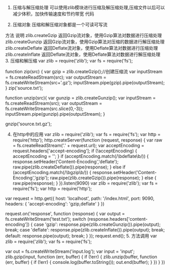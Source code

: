 1. 压缩与解压缩处理
可以使用zlib模块进行压缩及解压缩处理,压缩文件以后可以减少体积，加快传输速度和节约带宽 代码

2. 压缩对象
压缩和解压缩对象都是一个可读可写流

方法	说明
zlib.createGzip	返回Gzip流对象，使用Gzip算法对数据进行压缩处理
zlib.createGunzip	返回Gzip流对象，使用Gzip算法对压缩的数据进行解压缩处理
zlib.createDeflate	返回Deflate流对象，使用Deflate算法对数据进行压缩处理
zlib.createInflate	返回Deflate流对象，使用Deflate算法对数据进行解压缩处理
3. 压缩和解压缩
var zlib = require('zlib');
var fs = require('fs');

function zip(src) {
    var gzip = zlib.createGzip();//创建压缩流
    var inputStream = fs.createReadStream(src);
    var outputStream = fs.createWriteStream(src+'.gz');
    inputStream.pipe(gzip).pipe(outputStream);
}
zip('source.txt');

function unzip(src){
    var gunzip = zlib.createGunzip();
    var inputStream = fs.createReadStream(src);
    var outputStream = fs.createWriteStream(src.slice(0,-3));
    inputStream.pipe(gunzip).pipe(outputStream);
}

gnzip('source.txt.gz');

4. 在http中的应用
var zlib = require('zlib');
var fs = require('fs');
var http = require('http');
http.createServer(function (request, response) {
    var raw = fs.createReadStream('.' + request.url);
    var acceptEncoding = request.headers['accept-encoding'];
    if (!acceptEncoding) {
        acceptEncoding = '';
    }
    if (acceptEncoding.match(/\bdeflate\b/)) {
        response.setHeader('Content-Encoding','deflate');
        raw.pipe(zlib.createDeflate()).pipe(response);
    } else if (acceptEncoding.match(/\bgzip\b/)) {
        response.setHeader('Content-Encoding','gzip');
        raw.pipe(zlib.createGzip()).pipe(response);
    } else {
        raw.pipe(response);
    }
}).listen(9090)
var zlib = require('zlib');
var fs = require('fs');
var http = require('http');

var request = http.get({
    host: 'localhost',
    path: '/index.html',
    port: 9090,
    headers: {
        'accept-encoding': 'gzip,deflate'
    }
})

request.on('response', function (response) {
    var output = fs.createWriteStream('test.txt');
    switch (response.headers['content-encoding']) {
        case 'gzip':
            response.pipe(zlib.createGunzip()).pipe(output);
            break;
        case 'deflate':
            response.pipe(zlib.createInflate()).pipe(output);
            break;
        default:
            response.pipe(output);
            break;
    }
});
request.end();
5. 方法调用
var zlib = require('zlib');
var fs = require('fs');

var out = fs.createWriteStream('input.log');
var input = 'input';
zlib.gzip(input, function (err, buffer) {
    if (!err) {
        zlib.unzip(buffer, function (err, buffer) {
            if (!err) {
                console.log(buffer.toString());
                out.end(buffer);
            }
        })
    }
})